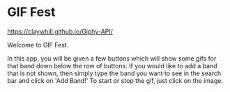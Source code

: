 # GIF Fest
https://claywhill.github.io/Giphy-API/

Welcome to GIF Fest.

In this app, you will be given a few buttons which will show some gifs for that band down below the row of buttons. If you would like to add a band that is not shown, then simply type the band you want to see in the search bar and click on 'Add Band!' To start or stop the gif, just click on the image.
